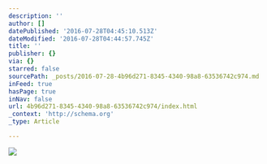 ```yaml
---
description: ''
author: []
datePublished: '2016-07-28T04:45:10.513Z'
dateModified: '2016-07-28T04:44:57.745Z'
title: ''
publisher: {}
via: {}
starred: false
sourcePath: _posts/2016-07-28-4b96d271-8345-4340-98a8-63536742c974.md
inFeed: true
hasPage: true
inNav: false
url: 4b96d271-8345-4340-98a8-63536742c974/index.html
_context: 'http://schema.org'
_type: Article

---
```

![](https://the-grid-user-content.s3-us-west-2.amazonaws.com/6da499ee-22da-42a6-8062-87387fea29bb.png)